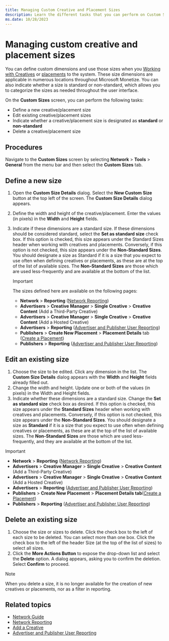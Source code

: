 ```yaml
---
title: Managing Custom Creative and Placement Sizes
description: Learn the different tasks that you can perform on Custom Sizes screen.
ms.date: 10/28/2023
---
```



# Managing custom creative and placement sizes

You can define custom dimensions and use those sizes when you [Working
with Creatives](working-with-creatives.md) or [placements](working-with-placements.md)
 to
the system. These size dimensions are applicable in numerous locations
throughout Microsoft Monetize. You can also indicate
whether a size is standard or non-standard, which allows you to
categorize the sizes as needed throughout the user interface.

On the **Custom Sizes** screen, you
can perform the following tasks:

- Define a new creative/placement size
- Edit existing creative/placement sizes
- Indicate whether a creative/placement size is designated as
  **standard** or
  **non-standard**
- Delete a creative/placement size

## Procedures

Navigate to the **Custom Sizes**
screen by selecting
**Network**  \> **Tools** \> **General** from the menu bar and
then select the **Custom Sizes** tab.

## Define a new size

1. Open the **Custom Size Details**
    dialog. Select the **New Custom Size**
    button at the top left of the screen. The
    **Custom Size Details** dialog
    appears.
1. Define the width and height of the creative/placement. Enter the
    values (in pixels) in the **Width**
    and **Height** fields.
1. Indicate if these dimensions are a standard size. If these
    dimensions should be considered standard, select the
    **Set as standard size** check box. If
    this option is checked, this size appears under the
    Standard Sizes header when working
    with creatives and placements. Conversely, if this option is not
    checked, this size appears under the
    **Non-Standard Sizes**. You should
    designate a size as Standard if it
    is a size that you expect to use often when defining creatives or
    placements, as these are at the top of the list of available sizes.
    The **Non-Standard Sizes** are those
    which are used less-frequently and are available at the bottom of
    the list.

   > [!IMPORTANT]
   > The sizes defined here are available on the following pages:
   > - **Network** >  **Reporting** ([Network Reporting](network-reporting.md))
   > - **Advertisers** > **Creative Manager** > **Single Creative** > **Creative Content** (Add a Third-Party Creative)
   > - **Advertisers** > **Creative Manager** > **Single Creative** > **Creative Content** (Add a Hosted Creative)
   > - **Advertisers** > **Reporting** ([Advertiser and Publisher User Reporting](advertiser-and-publisher-user-reporting.md))
   > - **Publishers** > **Create New Placement** > **Placement Details** tab
   > ([Create a Placement](create-a-placement.md))
   > - **Publishers** >  **Reporting** ([Advertiser and Publisher User Reporting](advertiser-and-publisher-user-reporting.md))

## Edit an existing size

1. Choose the size to be edited. Click any dimension in the list. The
    **Custom Size Details** dialog appears
    with the **Width** and
    **Height** fields already filled out.
1. Change the width and height. Update one or both of the values (in
    pixels) in the Width and
    Height fields.
1. Indicate whether these dimensions are a standard size. Change the
    **Set as standard size** check box as
    desired. If this option is checked, this size appears under the
    **Standard Sizes** header when working
    with creatives and placements. Conversely, if this option is not
    checked, this size appears under the
    **Non-Standard Sizes**. You should
    designate a size as **Standard** if it
    is a size that you expect to use often when defining creatives or
    placements, as these are at the top of the list of available sizes.
    The **Non-Standard Sizes** are those
    which are used less-frequently, and they are available at the bottom
    of the list.

> [!IMPORTANT]
> - **Network** > **Reporting** ([Network Reporting](network-reporting.md))
> - **Advertisers** > **Creative Manager** > **Single Creative** > **Creative Content** (Add a Third-Party Creative)
> - **Advertisers** > **Creative Manager** > **Single Creative** > **Creative Content** (Add a Hosted Creative) 
> - **Advertisers** > **Reporting** ([Advertiser and Publisher User Reporting](advertiser-and-publisher-user-reporting.md))
> - **Publishers** > **Create New Placement** > **Placement Details tab**([Create a Placement](create-a-placement.md))
> - **Publishers** > **Reporting** ([Advertiser and Publisher User Reporting](advertiser-and-publisher-user-reporting.md))

## Delete an existing size

1. Choose the size or sizes to delete. Click the check box to the left
    of each size to be deleted. You can select more than one box. Click
    the check box to the left of the header
    Size (at the top of the list of
    sizes) to select all sizes.
1. Click the **More Actions Button** to
    expose the drop-down list and select the
    **Delete** option. A dialog appears,
    asking you to confirm the deletion. Select
    **Confirm** to proceed.

> [!NOTE]
> When you delete a size, it is no longer available for the creation of new creatives or placements, nor as a filter in reporting.

## Related topics

- [Network Guide](network-guide.md)
- [Network Reporting](network-reporting.md)
- [Add a Creative](add-a-creative.md)
- [Advertiser and Publisher User Reporting](advertiser-and-publisher-user-reporting.md)